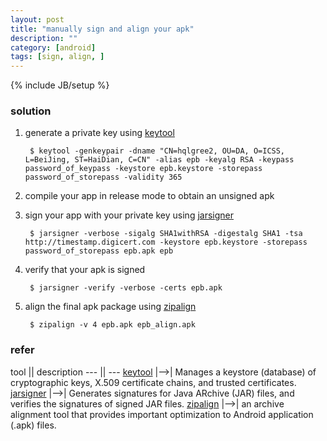 ```yaml
---
layout: post
title: "manually sign and align your apk"
description: ""
category: [android]
tags: [sign, align, ]
---
```

{% include JB/setup %}

### solution

1. generate a private key using [keytool][1]

        $ keytool -genkeypair -dname "CN=hqlgree2, OU=DA, O=ICSS, L=BeiJing, ST=HaiDian, C=CN" -alias epb -keyalg RSA -keypass password_of_keypass -keystore epb.keystore -storepass password_of_storepass -validity 365


2. compile your app in release mode to obtain an unsigned apk

3. sign your app with your private key using [jarsigner][2]

        $ jarsigner -verbose -sigalg SHA1withRSA -digestalg SHA1 -tsa http://timestamp.digicert.com -keystore epb.keystore -storepass password_of_storepass epb.apk epb

4. verify that your apk is signed

        $ jarsigner -verify -verbose -certs epb.apk

5. align the final apk package using [zipalign][3]

        $ zipalign -v 4 epb.apk epb_align.apk

### refer

tool || description
--- || ---
[keytool][1] |-->| Manages a keystore (database) of cryptographic keys, X.509 certificate chains, and trusted certificates.
[jarsigner][2] |-->| Generates signatures for Java ARchive (JAR) files, and verifies the signatures of signed JAR files.
[zipalign][3] |-->| an archive alignment tool that provides important optimization to Android application (.apk) files.


[1]: http://slashdot.org
[2]: http://slashdot.org
[3]: http://slashdot.org